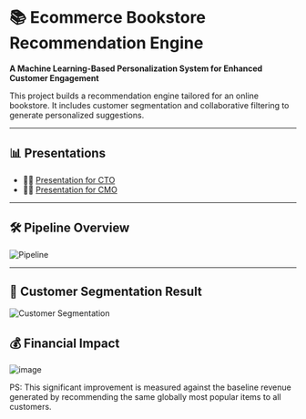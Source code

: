 # 📚 Ecommerce Bookstore Recommendation Engine

**A Machine Learning-Based Personalization System for Enhanced Customer Engagement**

This project builds a recommendation engine tailored for an online bookstore. It includes customer segmentation and collaborative filtering to generate personalized suggestions.

---

## 📊 Presentations

- 👨‍💼 [Presentation for CTO](https://docs.google.com/presentation/d/11sEEU3vG-Ak3i9SYpfi-paK8H97Yp-Iu/edit?usp=sharing&ouid=115990714483810300198&rtpof=true&sd=true)  
- 👩‍💼 [Presentation for CMO](https://docs.google.com/presentation/d/1A70p2NqXnBh7uQ9EZPIYbEMtqIvxGz9O/edit?usp=sharing&ouid=115990714483810300198&rtpof=true&sd=true)

---

## 🛠️ Pipeline Overview

![Pipeline](https://github.com/user-attachments/assets/ed6ec166-12ba-41e8-822f-de0a484ecaf3)

---

## 👥 Customer Segmentation Result

![Customer Segmentation](https://github.com/user-attachments/assets/50af3dfa-758f-43da-900c-14e84ab355d6)

## 💰 Financial Impact

![image](https://github.com/user-attachments/assets/9139043a-ecac-481f-a44e-04255a74fe91)

PS: This significant improvement is measured against the baseline revenue generated by recommending the same globally most popular items to all customers.
